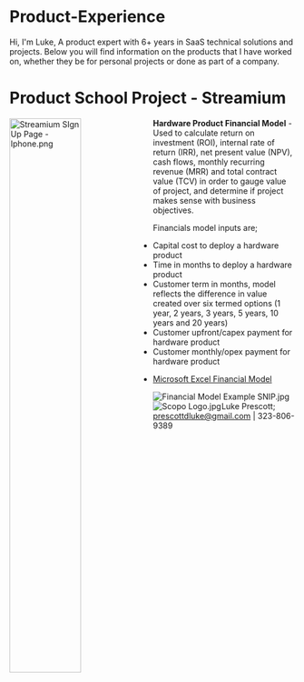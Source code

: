 # Product-Experience

Hi, I'm Luke,
A product expert with 6+ years in SaaS technical solutions and projects. Below you will find information on the products that I have worked on, whether they be for personal projects or done as part of a company.

# Product School Project - Streamium

<img src="Streamium SIgn Up Page - Iphone.png"
     width="50%" height="50%"
     alt="Streamium SIgn Up Page - Iphone.png"
     style="float: left; margin-right: 1px;" />



<b>Hardware Product Financial Model</b> - Used to calculate return on investment (ROI), internal rate of return (IRR), net present value (NPV), cash flows, monthly recurring revenue (MRR) and total contract value (TCV) in order to gauge value of project, and determine if project makes sense with business objectives.

  Financials model inputs are;
- Capital cost to deploy a hardware product
- Time in months to deploy a hardware product
- Customer term in months, model reflects the difference in value created over six termed options (1 year, 2 years, 3 years, 5 years, 10 years and 20 years)
- Customer upfront/capex payment for hardware product
- Customer monthly/opex payment for hardware product

<UL><LI><a href="https://www.dropbox.com/s/0slmui1onjrkcrz/Financial%20Model%20Example.xlsx?dl=0">Microsoft Excel Financial Model</a>
</UL>
 
<img src="Financial Model Example SNIP.jpg"
     alt="Financial Model Example SNIP.jpg"
     style="float: left; margin-right: 10px;" />

<img src="Scopo Logo.jpg"
     alt="Scopo Logo.jpg"
     style="float: left; margin-right: 0.5px;" />
 
Luke Prescott;
prescottdluke@gmail.com | 323-806-9389
